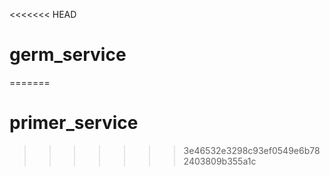 <<<<<<< HEAD
# germ_service
=======
# primer_service
>>>>>>> 3e46532e3298c93ef0549e6b782403809b355a1c
